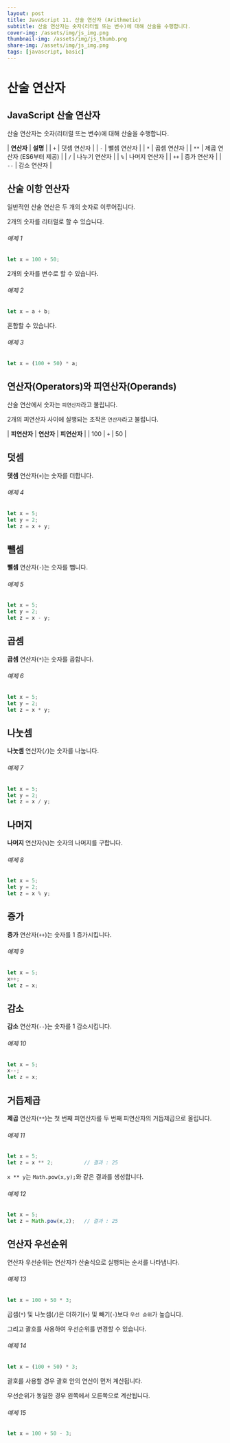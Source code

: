 ```yaml
---
layout: post
title: JavaScript 11. 산술 연산자 (Arithmetic)
subtitle: 산술 연산자는 숫자(리터럴 또는 변수)에 대해 산술을 수행합니다.
cover-img: /assets/img/js_img.png
thumbnail-img: /assets/img/js_thumb.png
share-img: /assets/img/js_img.png
tags: [javascript, basic]
---
```


# 산술 연산자

## JavaScript 산술 연산자

산술 연산자는 숫자(리터럴 또는 변수)에 대해 산술을 수행합니다.

| **연산자** | **설명** |
| ```+``` | 덧셈 연산자 |
| ```-``` | 뺄셈 연산자 |
| ```*``` | 곱셈 연산자 |
| ```**``` | 제곱 연산자 (ES6부터 제공) |
| ```/``` | 나누기 연산자 |
| ```%``` | 나머지 연산자 |
| ```++``` | 증가 연산자 |
| ```--``` | 감소 연산자 |

## 산술 이항 연산자

일반적인 산술 연산은 두 개의 숫자로 이루어집니다.

2개의 숫자를 리터럴로 할 수 있습니다.

###### 예제 1

```javascript
let x = 100 + 50;
```

2개의 숫자를 변수로 할 수 있습니다.

###### 예제 2

```javascript
let x = a + b;
```

혼합할 수 있습니다.

###### 예제 3

```javascript
let x = (100 + 50) * a;
```

## 연산자(Operators)와 피연산자(Operands)

산술 연산에서 숫자는 ```피연산자```라고 불립니다.

2개의 피연산자 사이에 실행되는 조작은 ```연산자```라고 불립니다.

| **피연산자** | **연산자** | **피연산자** |
| 100 | ```+``` | 50 |

## 덧셈

**뎃셈** 연산자(```+```)는 숫자를 더합니다.

###### 예제 4

```javascript
let x = 5;
let y = 2;
let z = x + y;
```

## 뺄셈

**뺄셈** 연산자(```-```)는 숫자를 뺍니다.

###### 예제 5

```javascript
let x = 5;
let y = 2;
let z = x - y;
```

## 곱셈

**곱셈** 연산자(```*```)는 숫자를 곱합니다.

###### 예제 6

```javascript
let x = 5;
let y = 2;
let z = x * y;
```

## 나눗셈

**나눗셈** 연산자(```/```)는 숫자를 나눕니다.

###### 예제 7

```javascript
let x = 5;
let y = 2;
let z = x / y;
```

## 나머지

**나머지** 연산자(```%```)는 숫자의 나머지를 구합니다.

###### 예제 8

```javascript
let x = 5;
let y = 2;
let z = x % y;
```

## 증가

**증가** 연산자(```++```)는 숫자를 1 증가시킵니다.

###### 예제 9

```javascript
let x = 5;
x++;
let z = x;
```

## 감소

**감소** 연산자(```--```)는 숫자를 1 감소시킵니다.

###### 예제 10

```javascript
let x = 5;
x--;
let z = x;
```

## 거듭제곱

**제곱** 연산자(```**```)는 첫 번째 피연산자를 두 번째 피연산자의 거듭제곱으로 올립니다.

###### 예제 11

```javascript
let x = 5;
let z = x ** 2;          // 결과 : 25
```

```x ** y```는 ```Math.pow(x,y);```와 같은 결과를 생성합니다.

###### 예제 12

```javascript
let x = 5;
let z = Math.pow(x,2);   // 결과 : 25
```

## 연산자 우선순위

연산자 우선순위는 연산자가 산술식으로 실행되는 순서를 나타냅니다.

###### 예제 13

```javascript
let x = 100 + 50 * 3;
```

곱셈(```*```) 및 나눗셈(```/```)은 더하기(```+```) 및 빼기(```-```)보다 ```우선 순위```가 높습니다.

그리고 괄호를 사용하여 우선순위를 변경할 수 있습니다.

###### 예제 14

```javascript
let x = (100 + 50) * 3;
```

괄호를 사용할 경우 괄호 안의 연산이 먼저 계산됩니다.

우선순위가 동일한 경우 왼쪽에서 오른쪽으로 계산됩니다.

###### 예제 15

```javascript
let x = 100 + 50 - 3;
```
